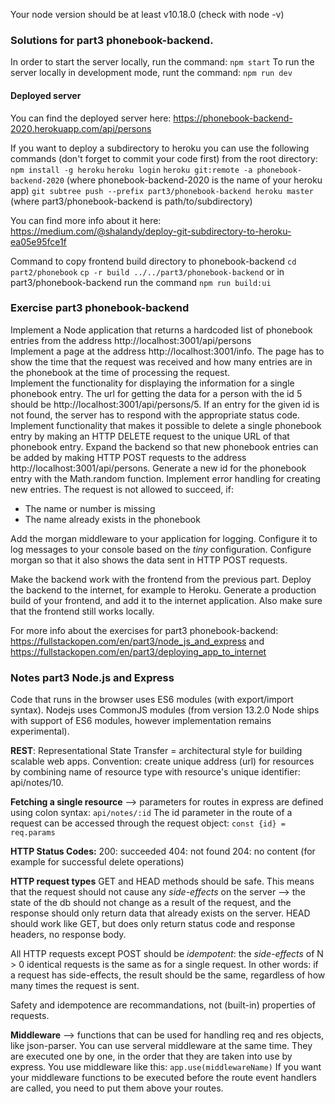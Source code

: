 Your node version should be at least v10.18.0 (check with node -v)

### Solutions for part3 phonebook-backend.

In order to start the server locally, run the command: `npm start`
To run the server locally in development mode, runt the command: `npm run dev`

#### Deployed server

You can find the deployed server here: https://phonebook-backend-2020.herokuapp.com/api/persons

If you want to deploy a subdirectory to heroku you can use the following commands (don't forget to commit
your code first) from the root directory:
`npm install -g heroku`
`heroku login`
`heroku git:remote -a phonebook-backend-2020` (where phonebook-backend-2020 is the name of your heroku app)
`git subtree push --prefix part3/phonebook-backend heroku master` (where part3/phonebook-backend is path/to/subdirectory)

You can find more info about it here:
https://medium.com/@shalandy/deploy-git-subdirectory-to-heroku-ea05e95fce1f

Command to copy frontend build directory to phonebook-backend
`cd part2/phonebook`
`cp -r build ../../part3/phonebook-backend`
or in part3/phonebook-backend run the command
`npm run build:ui`

### Exercise part3 phonebook-backend

Implement a Node application that returns a hardcoded list of phonebook entries from the address http://localhost:3001/api/persons  
Implement a page at the address http://localhost:3001/info. The page has to show the time that the request was received and how many entries are in the phonebook at the time of processing the request.  
Implement the functionality for displaying the information for a single phonebook entry. The url for getting the data for a person with the id 5 should be http://localhost:3001/api/persons/5. If an entry for the given id is not found, the server has to respond with the appropriate status code.  
Implement functionality that makes it possible to delete a single phonebook entry by making an HTTP DELETE request to the unique URL of that phonebook entry.
Expand the backend so that new phonebook entries can be added by making HTTP POST requests to the address http://localhost:3001/api/persons. Generate a new id for the phonebook entry with the Math.random function.
Implement error handling for creating new entries. The request is not allowed to succeed, if:

- The name or number is missing
- The name already exists in the phonebook

Add the morgan middleware to your application for logging. Configure it to log messages to your console based on the _tiny_ configuration.
Configure morgan so that it also shows the data sent in HTTP POST requests.

Make the backend work with the frontend from the previous part.
Deploy the backend to the internet, for example to Heroku.
Generate a production build of your frontend, and add it to the internet application.
Also make sure that the frontend still works locally.

For more info about the exercises for part3 phonebook-backend: https://fullstackopen.com/en/part3/node_js_and_express and https://fullstackopen.com/en/part3/deploying_app_to_internet

### Notes part3 Node.js and Express

Code that runs in the browser uses ES6 modules (with export/import syntax). Nodejs uses CommonJS modules (from version 13.2.0 Node ships with support of ES6 modules, however implementation remains experimental).

**REST**: Representational State Transfer = architectural style for building scalable web apps.
Convention: create unique address (url) for resources by combining name of resource type with resource's unique identifier: api/notes/10.

**Fetching a single resource**
--> parameters for routes in express are defined using colon syntax:
`api/notes/:id`
The id parameter in the route of a request can be accessed through the request object:
`const {id} = req.params`

**HTTP Status Codes:**
200: succeeded
404: not found
204: no content (for example for successful delete operations)

**HTTP request types**
GET and HEAD methods should be safe. This means that the request should not cause any _side-effects_ on the server --> the state of the db should not change as a result of the request, and the response should only return data that already exists on the server.
HEAD should work like GET, but does only return status code and response headers, no response body.

All HTTP requests except POST should be _idempotent_: the _side-effects_ of N > 0 identical requests is the same as for a single request. In other words: if a request has side-effects, the result should be the same, regardless of how many times the request is sent.

Safety and idempotence are recommandations, not (built-in) properties of requests.

**Middleware**
--> functions that can be used for handling req and res objects, like json-parser. You can use serveral middleware at the same time. They are executed one by one, in the order that they are taken into use by express.
You use middleware like this:
`app.use(middlewareName)`
If you want your middleware functions to be executed before the route event handlers are called, you need to put them above your routes.
